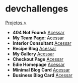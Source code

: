 # devchallenges
 [Projetos >](https://josimarmg.github.io/devchallenges/)

- **404 Not Found:** [Acessar](https://josimarmg.github.io/devchallenges/page-404-not-found/index.html)
- **My Team Page:** [Acessar](https://josimarmg.github.io/devchallenges/my-team-page-master/index.html)
- **Interior Consultant** [Acessar](https://josimarmg.github.io/devchallenges/interior-consultant-master/index.html)
- **Recipe Blog** [Acessar](https://josimarmg.github.io/devchallenges/recipe-blog/index.html)
- **My Gallery** [Acessar](https://josimarmg.github.io/devchallenges/my-gallery/index.html)
- **Checkout Page** [Acessar](https://josimarmg.github.io/devchallenges/checkout-page-master/index.html)
- **Edie Homepage** [Acessar](https://josimarmg.github.io/devchallenges/edie-homepage/index.html)
- **Minimal Blog Card** [Acessar](https://josimarmg.github.io/devchallenges/mini-blog-card/index.html)
- **Business Blog Card** [Acessar](https://josimarmg.github.io/devchallenges/business-blog-card/index.html)
